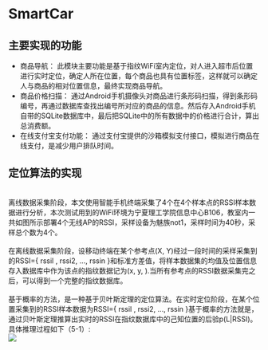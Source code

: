 # SmartCar
## 主要实现的功能
* 商品导航：
此模块主要功能是基于指纹WiFi室内定位，对人进入超市后位置进行实时定位，确定人所在位置，每个商品也具有位置标签，这样就可以确定人与商品的相对位置信息，最终实现商品导航。
* 商品价格扫描：
通过Android手机摄像头对商品进行条形码扫描，得到条形码编号，再通过数据库查找出编号所对应的商品的信息。然后存入Android手机自带的SQLite数据库中，最后把SQLite中的所有数据中的价格进行合计，算出总消费额。
* 在线支付宝支付功能：
通过支付宝提供的沙箱模拟支付接口，模拟进行商品在线支付，是减少用户排队时间。
## 定位算法的实现
<br> 离线数据采集阶段，本文使用智能手机终端采集了4个在4个样本点的RSSI样本数据进行分析，本次测试用到的WiFi环境为宁夏理工学院信息中心B106，教室内一共如图所示部署4个无线AP的RSSI，采样设备为魅族not1，采样时间为40秒，采样总个数为4个。</br>
<br>在离线数据采集阶段，设移动终端在某个参考点(X, Y)经过一段时间的采样采集到的RSSI={ rssil , rssi2, ..., rssin }和标准方差值，将样本数据集的均值及位置信息存入数据库中作为该点的指纹数据记为(x, y, ).当所有参考点的RSSI数据采集完之后，可以得到一个完整的指纹数据库。</br>
<br>基于概率的方法，是一种基于贝叶斯定理的定位算法。在实时定位阶段，在某个位置采集到的RSSI样本数据为RSSI={ rssil , rssi2, ..., rssin }基于概率的方法就是，通过贝叶斯定理推算出实时的RSSI在指纹数据库中的己知位置的后验p(L|RSSI)。具体推理过程如下（5-1）:</br>
![](https://github.com/LvJiaChen/images/bys.png)
